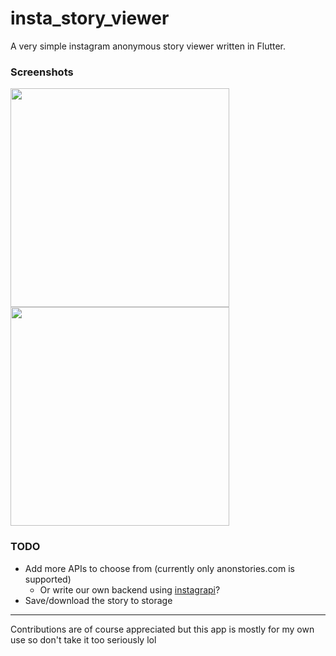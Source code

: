 # insta_story_viewer

A very simple instagram anonymous story viewer written in Flutter.

### Screenshots
<img src="https://github.com/MikeAndrson/insta_story_viewer/assets/45513948/a72a8193-bf4a-45dd-8f37-4b03392ca4eb" width="350" />
<img src="https://github.com/MikeAndrson/insta_story_viewer/assets/45513948/2f669810-27f6-4f87-8eee-0f842971d219" width="350" />

### TODO
- Add more APIs to choose from (currently only anonstories.com is supported)
  - Or write our own backend using [instagrapi](https://github.com/subzeroid/instagrapi)?
- Save/download the story to storage

---

Contributions are of course appreciated but this app is mostly for my own use so don't take it too seriously lol
